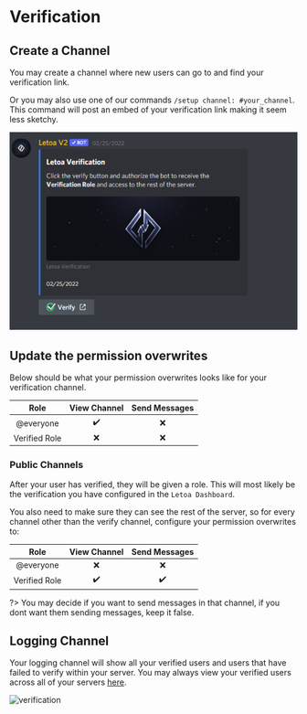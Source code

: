 # Verification

## Create a Channel

You may create a channel where new users can go to and find your verification link.

Or you may also use one of our commands `/setup channel: #your_channel`. This command will post an embed of your verification link making it seem less sketchy.

![verification](_images/verification.png)

## Update the permission overwrites

Below should be what your permission overwrites looks like for your verification channel.

|     Role      |    View Channel    | Send Messages |
| :-----------: | :----------------: | :-----------: |
|   @everyone   | :heavy_check_mark: |      :x:      |
| Verified Role |        :x:         |      :x:      |

### Public Channels

After your user has verified, they will be given a role. This will most likely be the verification you have configured in the `Letoa Dashboard`.

You also need to make sure they can see the rest of the server, so for every channel other than the verify channel, configure your permission overwrites to:

|     Role      |    View Channel    |   Send Messages    |
| :-----------: | :----------------: | :----------------: |
|   @everyone   |        :x:         |        :x:         |
| Verified Role | :heavy_check_mark: | :heavy_check_mark: |

?> You may decide if you want to send messages in that channel, if you dont want them sending messages, keep it false.

## Logging Channel

Your logging channel will show all your verified users and users that have failed to verify within your server. You may always view your verified users across all of your servers [here](https://letoa.me/dashboard/account/users).

![verification](https://cdn.upload.systems/uploads/b4JK3GGH.png)
